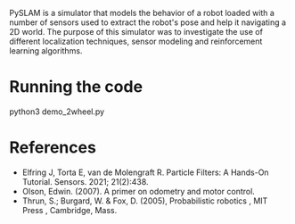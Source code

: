 
PySLAM is a simulator that models the behavior of a robot loaded with a number of sensors used to
extract the robot's pose and help it navigating a 2D world. The purpose of this simulator was to investigate
the use of different localization techniques, sensor modeling and reinforcement learning algorithms.


# Running the code
python3 demo_2wheel.py


# References
- Elfring J, Torta E, van de Molengraft R. Particle Filters: A Hands-On Tutorial. Sensors. 2021; 21(2):438.
- Olson, Edwin. (2007). A primer on odometry and motor control. 
- Thrun, S.; Burgard, W. & Fox, D. (2005), Probabilistic robotics , MIT Press , Cambridge, Mass. 